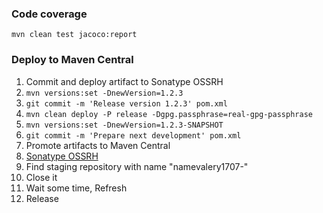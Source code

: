 ### Code coverage

`mvn clean test jacoco:report`

### Deploy to Maven Central

1. Commit and deploy artifact to Sonatype OSSRH
  1. `mvn versions:set -DnewVersion=1.2.3`
  1. `git commit -m 'Release version 1.2.3' pom.xml`
  1. `mvn clean deploy -P release -Dgpg.passphrase=real-gpg-passphrase`
  1. `mvn versions:set -DnewVersion=1.2.3-SNAPSHOT`
  1. `git commit -m 'Prepare next development' pom.xml`
1. Promote artifacts to Maven Central
  1. [Sonatype OSSRH](https://oss.sonatype.org/)
  1. Find staging repository with name "namevalery1707-"
  1. Close it
  1. Wait some time, Refresh
  1. Release
